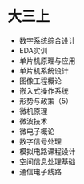 # 大三上



- 数字系统综合设计
- EDA实训
- 单片机原理与应用
- 单片机系统设计
- 图像工程概论
- 嵌入式操作系统
- 形势与政策（5）
- 微机原理
- 微波技术
- 微电子概论
- 数字信号处理
- 模拟电路课程设计
- 空间信息处理基础
- 通信电子线路